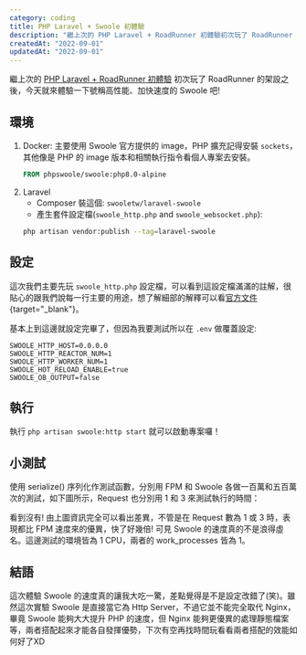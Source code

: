 ```yaml
---
category: coding
title: PHP Laravel + Swoole 初體驗
description: "繼上次的 PHP Laravel + RoadRunner 初體驗初次玩了 RoadRunner 的架設之後，今天就來體驗一下"
createdAt: "2022-09-01"
updatedAt: "2022-09-01"
---
```


繼上次的 [PHP Laravel + RoadRunner 初體驗](https://wangchristine.github.io/article/coding/php-laravel-roadrunner-first-experience) 初次玩了 RoadRunner 的架設之後，今天就來體驗一下號稱高性能、加快速度的 Swoole 吧!

## 環境

1. Docker: 主要使用 Swoole 官方提供的 image，PHP 擴充記得安裝 `sockets`，其他像是 PHP 的 image 版本和相關執行指令看個人專案去安裝。
    ```dockerfile
    FROM phpswoole/swoole:php8.0-alpine
    ```
2. Laravel
   * Composer 裝這個: `swooletw/laravel-swoole`
   * 產生套件設定檔(`swoole_http.php` and `swoole_websocket.php`):
    ```sh
    php artisan vendor:publish --tag=laravel-swoole
    ```

## 設定

這次我們主要先玩 `swoole_http.php` 設定檔，可以看到這設定檔滿滿的註解，很貼心的跟我們說每一行主要的用途，想了解細部的解釋可以看[官方文件](https://github.com/swooletw/laravel-swoole/wiki/5.-Configuration){target="_blank"}。

基本上到這邊就設定完畢了，但因為我要測試所以在 `.env` 做覆蓋設定:
```
SWOOLE_HTTP_HOST=0.0.0.0
SWOOLE_HTTP_REACTOR_NUM=1
SWOOLE_HTTP_WORKER_NUM=1
SWOOLE_HOT_RELOAD_ENABLE=true
SWOOLE_OB_OUTPUT=false
```

## 執行
執行 `php artisan swoole:http start` 就可以啟動專案囉！

## 小測試
使用 serialize() 序列化作測試函數，分別用 FPM 和 Swoole 各做一百萬和五百萬次的測試，如下圖所示，Request 也分別用 1 和 3 來測試執行的時間：

<markdown-img src="articles/php-laravel-swoole-first-experience-1.png"></markdown-img>

看到沒有! 由上圖資訊完全可以看出差異，不管是在 Request 數為 1 或 3 時，表現都比 FPM 速度來的優異，快了好幾倍! 可見 Swoole 的速度真的不是浪得虛名。這邊測試的環境皆為 1 CPU，兩者的 work_processes 皆為 1。

## 結語
這次體驗 Swoole 的速度真的讓我大吃一驚，差點覺得是不是設定改錯了(笑)。雖然這次實驗 Swoole 是直接當它為 Http Server，不過它並不能完全取代 Nginx，畢竟 Swoole 能夠大大提升 PHP 的速度，但 Nginx 能夠更優異的處理靜態檔案等，兩者搭配起來才能各自發揮優勢，下次有空再找時間玩看看兩者搭配的效能如何好了XD
